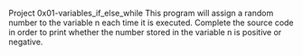 Project
0x01-variables_if_else_while
This program will assign a random number to the variable n each time it is executed. Complete the source code in order to print whether the number stored in the variable n is positive or negative.
